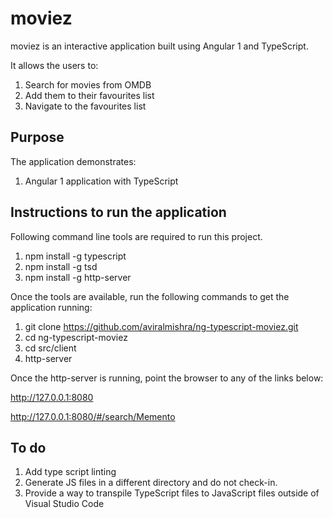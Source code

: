 # moviez
moviez is an interactive application built using Angular 1 and TypeScript.

It allows the users to:

1. Search for movies from OMDB
2. Add them to their favourites list
3. Navigate to the favourites list

## Purpose

The application demonstrates:

1. Angular 1 application with TypeScript

## Instructions to run the application

Following command line tools are required to run this project.

1. npm install -g typescript
2. npm install -g tsd
3. npm install -g http-server

Once the tools are available, run the following commands to get the application running:

1. git clone https://github.com/aviralmishra/ng-typescript-moviez.git
2. cd ng-typescript-moviez
3. cd src/client
4. http-server

Once the http-server is running, point the browser to any of the links below:

http://127.0.0.1:8080

http://127.0.0.1:8080/#/search/Memento

## To do

1. Add type script linting
2. Generate JS files in a different directory and do not check-in.
3. Provide a way to transpile TypeScript files to JavaScript files outside of Visual Studio Code

